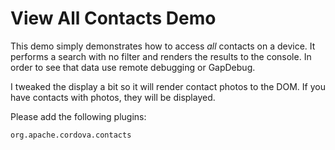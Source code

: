 View All Contacts Demo
===

This demo simply demonstrates how to access *all* contacts on a device. It performs a
search with no filter and renders the results to the console. In order to see that data
use remote debugging or GapDebug.

I tweaked the display a bit so it will render contact photos to the DOM. If you have contacts
with photos, they will be displayed.

Please add the following plugins:

	org.apache.cordova.contacts
	
